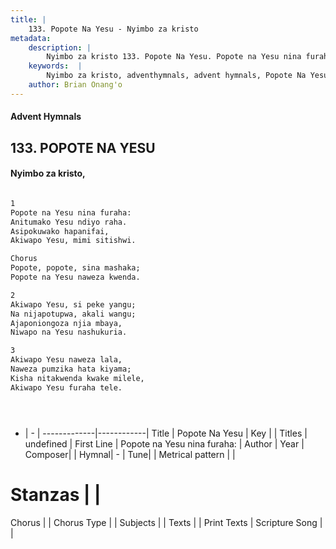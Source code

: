 ```yaml
---
title: |
    133. Popote Na Yesu - Nyimbo za kristo
metadata:
    description: |
        Nyimbo za kristo 133. Popote Na Yesu. Popote na Yesu nina furaha: Anitumako Yesu ndiyo raha.  Asipokuwako hapanifai,  Akiwapo Yesu, mimi sitishwi.  Chorus Popote, popote, sina mashaka; Popote na Yesu naweza kwenda.  
    keywords:  |
        Nyimbo za kristo, adventhymnals, advent hymnals, Popote Na Yesu, Popote na Yesu nina furaha:. 
    author: Brian Onang'o
---
```


#### Advent Hymnals
## 133. POPOTE NA YESU
####  Nyimbo za kristo,

```txt

1
Popote na Yesu nina furaha:
Anitumako Yesu ndiyo raha. 
Asipokuwako hapanifai, 
Akiwapo Yesu, mimi sitishwi.

Chorus
Popote, popote, sina mashaka;
Popote na Yesu naweza kwenda.

2
Akiwapo Yesu, si peke yangu; 
Na nijapotupwa, akali wangu;
Ajaponiongoza njia mbaya,
Niwapo na Yesu nashukuria. 

3
Akiwapo Yesu naweza lala,
Naweza pumzika hata kiyama;
Kisha nitakwenda kwake milele, 
Akiwapo Yesu furaha tele.





```

- |   -  |
-------------|------------|
Title | Popote Na Yesu |
Key |  |
Titles | undefined |
First Line | Popote na Yesu nina furaha: |
Author | 
Year | 
Composer| |
Hymnal|  - |
Tune|  |
Metrical pattern | |
# Stanzas |  |
Chorus |  |
Chorus Type |  |
Subjects | |
Texts |  |
Print Texts | 
Scripture Song |  |
    
